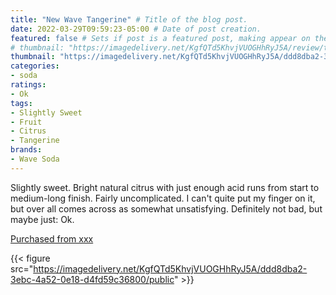 ```yaml
---
title: "New Wave Tangerine" # Title of the blog post.
date: 2022-03-29T09:59:23-05:00 # Date of post creation.
featured: false # Sets if post is a featured post, making appear on the home page side bar.
# thumbnail: "https://imagedelivery.net/KgfQTd5KhvjVUOGHhRyJ5A/review/thumbs/new-wave-tangerine.jpg" # Sets thumbnail image appearing inside card on homepage.
thumbnail: "https://imagedelivery.net/KgfQTd5KhvjVUOGHhRyJ5A/ddd8dba2-3ebc-4a52-0e18-d4fd59c36800/thumb"
categories:
- soda
ratings:
- Ok
tags:
- Slightly Sweet
- Fruit
- Citrus
- Tangerine
brands:
- Wave Soda
---
```


Slightly sweet. Bright natural citrus with just enough acid runs from start to medium-long finish. Fairly uncomplicated. I can't quite put my finger on it, but over all comes across as somewhat unsatisfying. Definitely not bad, but maybe just: Ok.

[Purchased from xxx](https://some.site)

{{< figure src="https://imagedelivery.net/KgfQTd5KhvjVUOGHhRyJ5A/ddd8dba2-3ebc-4a52-0e18-d4fd59c36800/public" >}}

